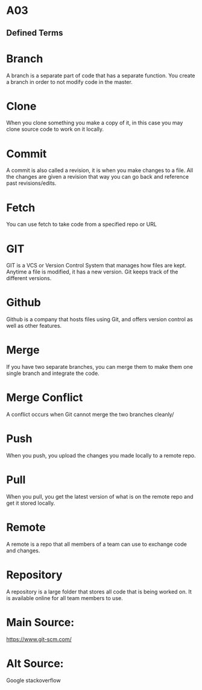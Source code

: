 # A03
## Defined Terms
# Branch
A branch is a separate part of code that has a separate function. You create a branch in order to not modify code in the master.
# Clone
When you clone something you make a copy of it, in this case you may clone source code to work on it locally.
# Commit
A commit is also called a revision, it is when you make changes to a file. All the changes are given a revision that way you can go back and reference past revisions/edits.
# Fetch
You can use fetch to take code from a specified repo or URL
# GIT
GIT is a VCS or Version Control System that manages how files are kept. Anytime a file is modified, it has a new version. Git keeps track of the different versions.
# Github
Github is a company that hosts files using Git, and offers version control as well as other features.
# Merge
If you have two separate branches, you can merge them to make them one single branch and integrate the code.
# Merge Conflict
A conflict occurs when Git cannot merge the two branches cleanly/
# Push
When you push, you upload the changes you made locally to a remote repo.
# Pull
When you pull, you get the latest version of what is on the remote repo and get it stored locally.
# Remote
A remote is a repo that all members of a team can use to exchange code and changes.
# Repository
A repository is a large folder that stores all code that is being worked on. It is available online for all team members to use.

# Main Source:
https://www.git-scm.com/
# Alt Source:
Google
stackoverflow
